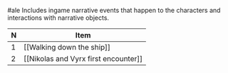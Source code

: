 #ale
Includes ingame narrative events that happen to the characters and interactions with narrative objects.

| N   | Item                                 |
| --- | ------------------------------------ |
| 1   | [[Walking down the ship]]            |
| 2   | [[Nikolas and Vyrx first encounter]] |
